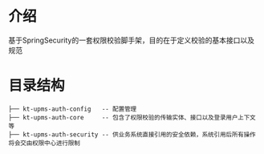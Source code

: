 # 介绍

基于SpringSecurity的一套权限校验脚手架，目的在于定义校验的基本接口以及规范


# 目录结构

```
├── kt-upms-auth-config   -- 配置管理
├── kt-upms-auth-core     -- 包含了权限校验的传输实体、接口以及登录用户上下文等
├── kt-upms-auth-security -- 供业务系统直接引用的安全依赖，系统引用后所有操作将会交由权限中心进行限制
```